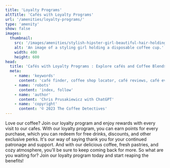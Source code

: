 ```yaml
---
title: 'Loyalty Programs'
altTitle: 'Cafés with Loyalty Programs'
url: '/amenities/loyalty-programs/'
type: 'amenity'
show: false
images:
  thumbnail:
    src: '/images/amenities/stylish-hipster-girl-beautiful-hair-holding-coffee-cup-c-city-street-background-flowers-gorgeous-happy-young-woman-130017816.jpeg'
    alt: 'An image of a styling girl holding a disposable coffee cup.'
    width: 400
    height: 600
head:
  title: 'Cafés with Loyalty Programs : Explore cafés and Coffee Blends Across Tyne & Wear'
  meta:
    - name: 'keywords'
      content: 'café finder, coffee shop locator, café reviews, café events, café news, speciality coffee, café blog, coffee culture'
    - name: 'robots'
      content: 'index, follow'
    - name: 'author'
      content: 'Chris Prusakiewicz with ChatGPT'
    - name: 'copyright'
      content: '© 2023 The Coffee Detectives'
---
```


<p>Love our coffee? Join our loyalty program and enjoy rewards with every visit to our cafes. With our loyalty program, you can earn points for every purchase, which you can redeem for free drinks, discounts, and other exclusive perks. It's our way of saying thank you for your continued patronage and support. And with our delicious coffee, fresh pastries, and cozy atmosphere, you'll be sure to keep coming back for more. So what are you waiting for? Join our loyalty program today and start reaping the benefits!</p>